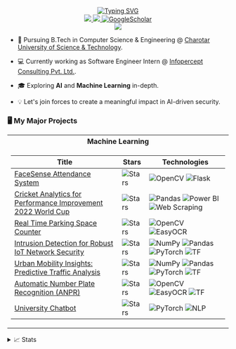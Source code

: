 <p align="center">
<a href="https://github.com/mvshah10">
    <img src="https://readme-typing-svg.demolab.com?font=Georgia&size=18&duration=2000&pause=100&multiline=true&width=500&height=80&lines=Meghal+Shah;Computer Science Student+%7C+Software+Engineer+Intern; AI+%7C+Data Science+%7C+Machine+Learning+%7C+DevSecOps" alt="Typing SVG" />
</a>
<br/>

<!-- <a href="">
    <img src="https://img.shields.io/badge/Website-gkos.tech-red?style=flat-square">
</a> -->

<!-- <a href="">
    <img src="https://img.shields.io/badge/PDF-CV-red?style=flat-square&logo=adobe">
</a> -->

<a href="mailto:mvshah1011@gmail.com">
    <img src="https://img.shields.io/badge/-Email-red?style=flat-square&logo=gmail&logoColor=white">
</a>
<a href="https://www.linkedin.com/in/mvshah10/">
    <img src="https://img.shields.io/badge/-Linkedin-blue?style=flat-square&logo=linkedin">
</a>
<a href='https://scholar.google.com/citations?view_op=list_works&hl=en&hl=en&user=xBh_t-wAAAAJ' target="_blank">
    <img alt='GoogleScholar' src='https://img.shields.io/badge/Scholar-100000?style=flat&logo=GoogleScholar&logoColor=white&&color=0181FF'>
</a>

<br/> 

<a href="https://github.com/mvshah10">
    <img src="https://github-stats-alpha.vercel.app/api?username=mvshah10&cc=22272e&tc=37BCF6&ic=fff&bc=0000">
</a>
</p>

* 📖 Pursuing B.Tech in Computer Science & Engineering @ [Charotar University of Science & Technology](https://charusat.ac.in/).

* 💻 Currently working as Software Engineer Intern @ [Infopercept Consulting Pvt. Ltd.](https://www.infopercept.com/).

* 🎓 Exploring **AI** and **Machine Learning** in-depth.

* 💡 Let's join forces to create a meaningful impact in AI-driven security.

### 🖥️ My Major Projects
<table>
<tr><th>Machine Learning </th></tr>
<tr><td>

|Title | Stars | Technologies|
|--|--|--|
| [FaceSense Attendance System](https://github.com/mvshah10/FaceSense_Attendance_System) | <img alt="Stars" src="https://img.shields.io/github/stars/mvshah10/FaceSense_Attendance_System?style=flat-square&labelColor=black"/> | ![OpenCV](https://img.shields.io/badge/OpenCV-black?style=flat-square&logo=opencv) ![Flask](https://img.shields.io/badge/Flask-black?style=flat-square&logo=flask)|
| [Cricket Analytics for Performance Improvement 2022 World Cup](https://github.com/mvshah10/Cricket_Analytics_for_Performance_Improvement_2022_World_Cup) | <img alt="Stars" src="https://img.shields.io/github/stars/mvshah10/Cricket_Analytics_for_Performance_Improvement_2022_World_Cup?style=flat-square&labelColor=black"/> | ![Pandas](https://img.shields.io/badge/Pandas-black?style=flat-square&logo=pandas) ![Power BI](https://img.shields.io/badge/PowerBI-black?style=flat-square&logo=powerbi) ![Web Scraping](https://img.shields.io/badge/WebScraping-black?style=flat-square&logo=webscraping)| 
| [Real Time Parking Space Counter](https://github.com/mvshah10/Real_time_Parking_Space_Counter) | <img alt="Stars" src="https://img.shields.io/github/stars/mvshah10/Real_time_Parking_Space_Counter?style=flat-square&labelColor=black"/> | ![OpenCV](https://img.shields.io/badge/OpenCV-black?style=flat-square&logo=opencv) ![EasyOCR](https://img.shields.io/badge/EasyOCR-black?style=flat-square&logo=easyocr)|
| [Intrusion Detection for Robust IoT Network Security](https://github.com/mvshah10/Intrusion_Detection_for_Robust_IoT_Network_Security) | <img alt="Stars" src="https://img.shields.io/github/stars/mvshah10/Intrusion_Detection_for_Robust_IoT_Network_Security?style=flat-square&labelColor=black"/> | ![NumPy](https://img.shields.io/badge/NumPy-black?style=flat-square&logo=numpy) ![Pandas](https://img.shields.io/badge/Pandas-black?style=flat-square&logo=pandas) ![PyTorch](https://img.shields.io/badge/PyTorch-black?style=flat-square&logo=pytorch) ![TF](https://img.shields.io/badge/TF-black?style=flat-square&logo=tensorflow)|
| [Urban Mobility Insights: Predictive Traffic Analysis](https://github.com/mvshah10/Urban_Mobility_Insights_Predictive_Traffic_Analysis) | <img alt="Stars" src="https://img.shields.io/github/stars/mvshah10/Urban_Mobility_Insights_Predictive_Traffic_Analysis?style=flat-square&labelColor=black"/> | ![NumPy](https://img.shields.io/badge/NumPy-black?style=flat-square&logo=numpy) ![Pandas](https://img.shields.io/badge/Pandas-black?style=flat-square&logo=pandas) ![PyTorch](https://img.shields.io/badge/PyTorch-black?style=flat-square&logo=pytorch) ![TF](https://img.shields.io/badge/TF-black?style=flat-square&logo=tensorflow)|
| [Automatic Number Plate Recognition (ANPR)](https://github.com/mvshah10/Automatic_Number_Plate_Recognition) | <img alt="Stars" src="https://img.shields.io/github/stars/mvshah10/Automatic_Number_Plate_Recognition?style=flat-square&labelColor=black"/> | ![OpenCV](https://img.shields.io/badge/OpenCV-black?style=flat-square&logo=opencv) ![EasyOCR](https://img.shields.io/badge/EasyOCR-black?style=flat-square&logo=easyocr) ![TF](https://img.shields.io/badge/TF-black?style=flat-square&logo=tensorflow)|
| [University Chatbot](https://github.com/mvshah10/University_Chatbot) | <img alt="Stars" src="https://img.shields.io/github/stars/mvshah10/University_Chatbot?style=flat-square&labelColor=black"/> | ![PyTorch](https://img.shields.io/badge/PyTorch-black?style=flat-square&logo=pytorch) ![NLP](https://img.shields.io/badge/NLP-black?style=flat-square&logo=nlp) |

</td>
</table>

<details>
<summary>📈 Stats</summary>
<br>

![](http://github-profile-summary-cards.vercel.app/api/cards/profile-details?username=mvshah10&theme=dracula) 
![](http://github-profile-summary-cards.vercel.app/api/cards/repos-per-language?username=mvshah10&theme=dracula) 
![](http://github-profile-summary-cards.vercel.app/api/cards/most-commit-language?username=mvshah10&theme=dracula)

</details>
